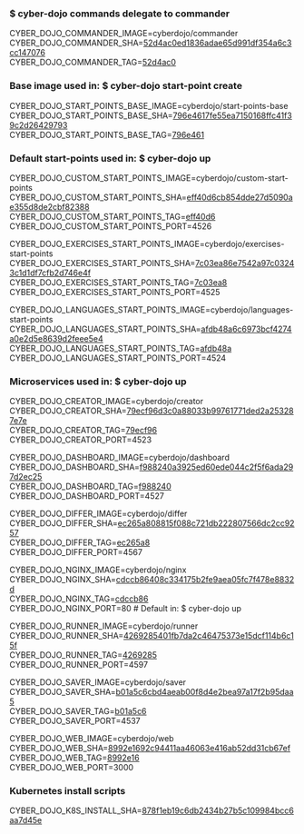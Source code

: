 ### $ cyber-dojo commands delegate to commander

CYBER_DOJO_COMMANDER_IMAGE=cyberdojo/commander  
CYBER_DOJO_COMMANDER_SHA=[52d4ac0ed1836adae65d991df354a6c3cc147076](https://github.com/cyber-dojo/commander/commit/52d4ac0ed1836adae65d991df354a6c3cc147076)  
CYBER_DOJO_COMMANDER_TAG=[52d4ac0](https://hub.docker.com/layers/cyberdojo/commander/52d4ac0/images/sha256-20ec51029be08d9dc985860e49ca500b39c8a3eb9aa2ccc97e237432d42aa363)  

### Base image used in: $ cyber-dojo start-point create

CYBER_DOJO_START_POINTS_BASE_IMAGE=cyberdojo/start-points-base  
CYBER_DOJO_START_POINTS_BASE_SHA=[796e4617fe55ea7150168ffc41f39c2d26429793](https://github.com/cyber-dojo/start-points-base/commit/796e4617fe55ea7150168ffc41f39c2d26429793)  
CYBER_DOJO_START_POINTS_BASE_TAG=[796e461](https://hub.docker.com/layers/cyberdojo/start-points-base/796e461/images/sha256-be5ba5c9ddd66d1c6778a43b8949512e2e241375dfbb7a9d77b26a37ff51cc07)  

### Default start-points used in: $ cyber-dojo up

CYBER_DOJO_CUSTOM_START_POINTS_IMAGE=cyberdojo/custom-start-points  
CYBER_DOJO_CUSTOM_START_POINTS_SHA=[eff40d6cb854dde27d5090ae355d8de2cbf82388](https://github.com/cyber-dojo/custom-start-points/commit/eff40d6cb854dde27d5090ae355d8de2cbf82388)  
CYBER_DOJO_CUSTOM_START_POINTS_TAG=[eff40d6](https://hub.docker.com/layers/cyberdojo/custom-start-points/eff40d6/images/sha256-0150a2dbe03cb6ff930e1ec2f956bd1120c943c064caa95fcd2756961630b3eb)  
CYBER_DOJO_CUSTOM_START_POINTS_PORT=4526

CYBER_DOJO_EXERCISES_START_POINTS_IMAGE=cyberdojo/exercises-start-points  
CYBER_DOJO_EXERCISES_START_POINTS_SHA=[7c03ea86e7542a97c03243c1d1df7cfb2d746e4f](https://github.com/cyber-dojo/exercises-start-points/commit/7c03ea86e7542a97c03243c1d1df7cfb2d746e4f)  
CYBER_DOJO_EXERCISES_START_POINTS_TAG=[7c03ea8](https://hub.docker.com/layers/cyberdojo/exercises-start-points/7c03ea8/images/sha256-53a3d0ab8db9d7f7d73211fdc20822ea15a0fd8abd2fee0ac35dceecde76f3aa)  
CYBER_DOJO_EXERCISES_START_POINTS_PORT=4525

CYBER_DOJO_LANGUAGES_START_POINTS_IMAGE=cyberdojo/languages-start-points  
CYBER_DOJO_LANGUAGES_START_POINTS_SHA=[afdb48a6c6973bcf4274a0e2d5e8639d2feee5e4](https://github.com/cyber-dojo/languages-start-points/commit/afdb48a6c6973bcf4274a0e2d5e8639d2feee5e4)  
CYBER_DOJO_LANGUAGES_START_POINTS_TAG=[afdb48a](https://hub.docker.com/layers/cyberdojo/languages-start-points/afdb48a/images/sha256-c136d4317c615c40200e780856e977e50bb7fd1fdc360bfdf4046171d2223206)  
CYBER_DOJO_LANGUAGES_START_POINTS_PORT=4524

### Microservices used in: $ cyber-dojo up

CYBER_DOJO_CREATOR_IMAGE=cyberdojo/creator  
CYBER_DOJO_CREATOR_SHA=[79ecf96d3c0a88033b99761771ded2a253287e7e](https://github.com/cyber-dojo/creator/commit/79ecf96d3c0a88033b99761771ded2a253287e7e)  
CYBER_DOJO_CREATOR_TAG=[79ecf96](https://hub.docker.com/layers/cyberdojo/creator/79ecf96/images/sha256-e8393fa17f82bcaf848efd08dd1b355d81eacf6083aea5100e74c7166549d9d7)  
CYBER_DOJO_CREATOR_PORT=4523

CYBER_DOJO_DASHBOARD_IMAGE=cyberdojo/dashboard  
CYBER_DOJO_DASHBOARD_SHA=[f988240a3925ed60ede044c2f5f6ada297d2ec25](https://github.com/cyber-dojo/dashboard/commit/f988240a3925ed60ede044c2f5f6ada297d2ec25)  
CYBER_DOJO_DASHBOARD_TAG=[f988240](https://hub.docker.com/layers/cyberdojo/dashboard/f988240/images/sha256-a17926c9e15e0e9f8edbdb8a3638bad55c43b5a8ad74030f516b16fbf46db483)  
CYBER_DOJO_DASHBOARD_PORT=4527

CYBER_DOJO_DIFFER_IMAGE=cyberdojo/differ  
CYBER_DOJO_DIFFER_SHA=[ec265a808815f088c721db222807566dc2cc9257](https://github.com/cyber-dojo/differ/commit/ec265a808815f088c721db222807566dc2cc9257)  
CYBER_DOJO_DIFFER_TAG=[ec265a8](https://hub.docker.com/layers/cyberdojo/differ/ec265a8/images/sha256-fa2495f1ebb040cc4a82d73e56f849ee6fb0628b4b77be1ecdfea29b77b3c27e)  
CYBER_DOJO_DIFFER_PORT=4567

CYBER_DOJO_NGINX_IMAGE=cyberdojo/nginx  
CYBER_DOJO_NGINX_SHA=[cdccb86408c334175b2fe9aea05fc7f478e8832d](https://github.com/cyber-dojo/nginx/commit/cdccb86408c334175b2fe9aea05fc7f478e8832d)  
CYBER_DOJO_NGINX_TAG=[cdccb86](https://hub.docker.com/layers/cyberdojo/nginx/cdccb86/images/sha256-fa80ee63c47fd67df16526d5957629d3559edbabfb67105e93636cb26d6cfba7)  
CYBER_DOJO_NGINX_PORT=80 # Default in: $ cyber-dojo up

CYBER_DOJO_RUNNER_IMAGE=cyberdojo/runner  
CYBER_DOJO_RUNNER_SHA=[4269285401fb7da2c46475373e15dcf114b6c15f](https://github.com/cyber-dojo/runner/commit/4269285401fb7da2c46475373e15dcf114b6c15f)  
CYBER_DOJO_RUNNER_TAG=[4269285](https://hub.docker.com/layers/cyberdojo/runner/4269285/images/sha256-40b246e84abf29ed7a992a0ff7e2787aa1ed4ea3ccd64063c1fb363509e449c7)  
CYBER_DOJO_RUNNER_PORT=4597

CYBER_DOJO_SAVER_IMAGE=cyberdojo/saver  
CYBER_DOJO_SAVER_SHA=[b01a5c6cbd4aeab00f8d4e2bea97a17f2b95daa5](https://github.com/cyber-dojo/saver/commit/b01a5c6cbd4aeab00f8d4e2bea97a17f2b95daa5)  
CYBER_DOJO_SAVER_TAG=[b01a5c6](https://hub.docker.com/layers/cyberdojo/saver/b01a5c6/images/sha256-02acf2c4cf65cff008c12dae059c9fbb624046d129db73fea87e1643be65b91a)  
CYBER_DOJO_SAVER_PORT=4537

CYBER_DOJO_WEB_IMAGE=cyberdojo/web  
CYBER_DOJO_WEB_SHA=[8992e1692c94411aa46063e416ab52dd31cb67ef](https://github.com/cyber-dojo/web/commit/8992e1692c94411aa46063e416ab52dd31cb67ef)  
CYBER_DOJO_WEB_TAG=[8992e16](https://hub.docker.com/layers/cyberdojo/web/8992e16/images/sha256-53c7c30e80613d472f342ce6d0620bbc81ec860ec85a192068c626d4d605468e)  
CYBER_DOJO_WEB_PORT=3000

### Kubernetes install scripts
CYBER_DOJO_K8S_INSTALL_SHA=[878f1eb19c6db2434b27b5c109984bcc6aa7d45e](https://github.com/cyber-dojo/k8s-install/commit/878f1eb19c6db2434b27b5c109984bcc6aa7d45e)  

